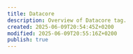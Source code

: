 ```yaml
---
title: Datacore
description: Overview of Datacore tag.
created: 2025-06-09T20:54:45Z+0200
modified: 2025-06-09T20:55:16Z+0200
publish: true
---
```

